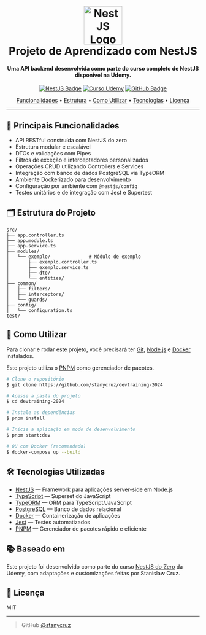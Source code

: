 <h1 align="center">
  <br>
  <a href="#"><img src="https://nestjs.com/img/logo-small.svg" alt="NestJS Logo" width="100"></a>
  <br>
  Projeto de Aprendizado com NestJS
  <br>
</h1>

<h4 align="center">Uma API backend desenvolvida como parte do curso completo de NestJS disponível na Udemy.</h4>

<p align="center">
  <a href="https://nestjs.com" target="_blank"><img src="https://img.shields.io/badge/NestJS-%E2%9D%A4-red" alt="NestJS Badge"></a>
  <a href="https://www.udemy.com/course/nestjs-do-zero" target="_blank"><img src="https://img.shields.io/badge/Udemy-Curso-blue" alt="Curso Udemy"></a>
  <a href="https://github.com/stanycruz" target="_blank"><img src="https://img.shields.io/badge/GitHub-StanislawCruz-black" alt="GitHub Badge"></a>
</p>

<p align="center">
  <a href="#principais-funcionalidades">Funcionalidades</a> •
  <a href="#estrutura-do-projeto">Estrutura</a> •
  <a href="#como-utilizar">Como Utilizar</a> •
  <a href="#tecnologias-utilizadas">Tecnologias</a> •
  <a href="#licença">Licença</a>
</p>

---

## 📌 Principais Funcionalidades

- API RESTful construída com NestJS do zero
- Estrutura modular e escalável
- DTOs e validações com Pipes
- Filtros de exceção e interceptadores personalizados
- Operações CRUD utilizando Controllers e Services
- Integração com banco de dados PostgreSQL via TypeORM
- Ambiente Dockerizado para desenvolvimento
- Configuração por ambiente com `@nestjs/config`
- Testes unitários e de integração com Jest e Supertest

## 🗂️ Estrutura do Projeto

```
src/
├── app.controller.ts
├── app.module.ts
├── app.service.ts
├── modules/
│   └── exemplo/              # Módulo de exemplo
│       ├── exemplo.controller.ts
│       ├── exemplo.service.ts
│       ├── dto/
│       └── entities/
├── common/
│   ├── filters/
│   ├── interceptors/
│   └── guards/
├── config/
│   └── configuration.ts
test/
```

## 🚀 Como Utilizar

Para clonar e rodar este projeto, você precisará ter [Git](https://git-scm.com), [Node.js](https://nodejs.org/) e [Docker](https://www.docker.com/) instalados.

Este projeto utiliza o [PNPM](https://pnpm.io/) como gerenciador de pacotes.

```bash
# Clone o repositório
$ git clone https://github.com/stanycruz/devtraining-2024

# Acesse a pasta do projeto
$ cd devtraining-2024

# Instale as dependências
$ pnpm install

# Inicie a aplicação em modo de desenvolvimento
$ pnpm start:dev

# OU com Docker (recomendado)
$ docker-compose up --build
```

## 🛠️ Tecnologias Utilizadas

- [NestJS](https://nestjs.com/) — Framework para aplicações server-side em Node.js
- [TypeScript](https://www.typescriptlang.org/) — Superset do JavaScript
- [TypeORM](https://typeorm.io/) — ORM para TypeScript/JavaScript
- [PostgreSQL](https://www.postgresql.org/) — Banco de dados relacional
- [Docker](https://www.docker.com/) — Containerização de aplicações
- [Jest](https://jestjs.io/) — Testes automatizados
- [PNPM](https://pnpm.io/) — Gerenciador de pacotes rápido e eficiente

## 📚 Baseado em

Este projeto foi desenvolvido como parte do curso [NestJS do Zero](https://www.udemy.com/course/nestjs-do-zero) da Udemy, com adaptações e customizações feitas por Stanislaw Cruz.

## 🧾 Licença

MIT

---

> GitHub [@stanycruz](https://github.com/stanycruz)
